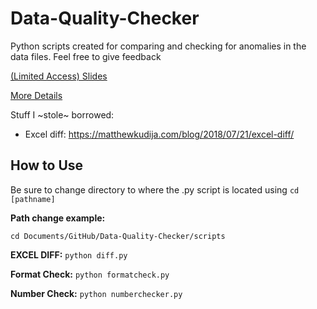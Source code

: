 # Data-Quality-Checker
Python scripts created for comparing and checking for anomalies in the data files. Feel free to give feedback

[(Limited Access) Slides](https://docs.google.com/presentation/d/1XJdBBoNqYbQjuKaMyVAfvaBBBWTCFJiZg_B4RlUHs8Q/edit?usp=sharing)

[More Details](https://github.com/ONRR/Revdoi-Data-Quality/wiki)

Stuff I ~stole~ borrowed:
* Excel diff: https://matthewkudija.com/blog/2018/07/21/excel-diff/

## How to Use
Be sure to change directory to where the .py script is located using ```cd [pathname]```

**Path change example:**
```
cd Documents/GitHub/Data-Quality-Checker/scripts
```

**EXCEL DIFF:** ```python diff.py```

**Format Check:** ```python formatcheck.py```

**Number Check:** ```python numberchecker.py```
